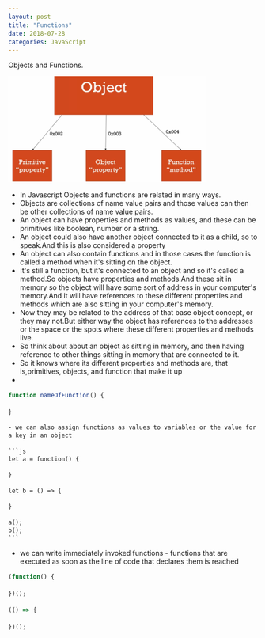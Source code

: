 ```yaml
---
layout: post
title: "Functions"
date: 2018-07-28
categories: JavaScript
---
```


 Objects and Functions.

![image](/image.PNG)
- In Javascript Objects and functions are related in many ways.
- Objects are collections of name value pairs and those values can then be other collections of name value pairs.
- An object can have properties and methods as values, and these can be primitives like boolean, number or a string.
- An object could also have another object connected to it as a child, so to speak.And this is also considered a property
- An object can also contain functions and in those cases the function is called a method when it's sitting on the object.
- It's still a function, but it's connected to an object and so it's called a method.So objects have properties and methods.And these sit in memory so the object will have some sort of address in your computer's memory.And it will have references to these different properties and methods which are also sitting in your computer's memory.
- Now they may be related to the address of that base object concept, or they may not.But either way the object has references to the addresses or the space or the spots where these different properties and methods live.
- So think about about an object as sitting in memory, and then having reference to other things sitting in memory that are connected to it.
- So it knows where its different properties and methods are, that is,primitives, objects, and function that make it up
- 


```js
function nameOfFunction() {

}
```

    - we can also assign functions as values to variables or the value for a key in an object

    ```js
    let a = function() {

    }

    let b = () => {

    }

    a();
    b();
    ```

- we can write immediately invoked functions - functions that are executed as soon as the line of code that declares them is reached

```js
(function() {

})();

(() => {

})();
```